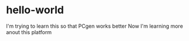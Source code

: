 # hello-world
I'm trying to learn this so that PCgen works better
Now I'm learning more anout this platform
